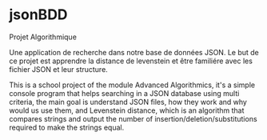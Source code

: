 # jsonBDD
Projet Algorithmique

Une application de recherche dans notre base de données JSON.
Le but de ce projet est apprendre la distance de levenstein et être familiére avec les fichier JSON et leur structure.


This is a school project of the module Advanced Algorithmics, it's a simple console program that helps searching in a JSON database using multi criteria, the main goal is understand JSON files, how they work and why would us use them, and Levenstein distance, which is an algorithm that compares strings and output the number of insertion/deletion/substitutions required to make the strings equal.
